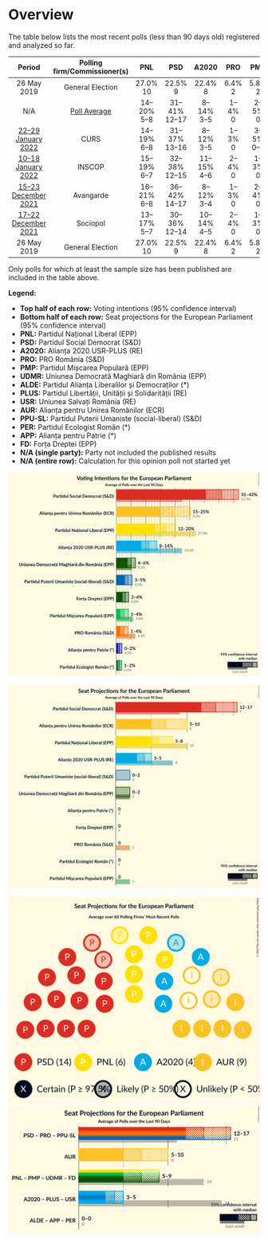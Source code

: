 # Overview

The table below lists the most recent polls (less than 90 days old) registered and analyzed so far.

| Period     | Polling firm/Commissioner(s) | PNL | PSD | A2020 | PRO | PMP | UDMR | ALDE | PLUS | USR | AUR | PPU-SL | PER | APP | FD |
|:----------:|:----------------------------:|:--:|:--:|:--:|:--:|:--:|:--:|:--:|:--:|:--:|:--:|:--:|:--:|:--:|:--:|
| 26 May 2019 | General Election | 27.0% <br> 10 | 22.5% <br> 9 | 22.4% <br> 8 | 6.4% <br> 2 | 5.8% <br> 2 | 5.3% <br> 2 | 4.1% <br> 0 | 22.4% <br> 4 | 22.4% <br> 4 | 0.0% <br> 0 | 0.0% <br> 0 | 0.0% <br> 0 | 0.0% <br> 0 | 0.0% <br> 0 |
| N/A | [Poll Average](average.html) | 14–20% <br> 5–8 | 31–41% <br> 12–17 | 8–14% <br> 3–5 | 1–4% <br> 0 | 2–5% <br> 0 | 4–6% <br> 0–2 | N/A <br> N/A | N/A <br> N/A | N/A <br> N/A | 14–25% <br> 5–10 | 1–5% <br> 0–2 | 1–4% <br> 0 | 1–3% <br> 0 | 1–4% <br> 0 |
| [22–29 January 2022](2022-01-29-CURS.html) | CURS | 14–19% <br> 6–8 | 31–37% <br> 13–16 | 8–12% <br> 3–5 | 1–3% <br> 0 | 3–5% <br> 0–2 | 4–6% <br> 0–2 | N/A <br> N/A | N/A <br> N/A | N/A <br> N/A | 13–18% <br> 5–8 | 3–5% <br> 0–2 | 2–4% <br> 0 | 1–3% <br> 0 | 2–4% <br> 0 |
| [10–18 January 2022](2022-01-18-INSCOP.html) | INSCOP | 15–19% <br> 6–7 | 32–38% <br> 12–15 | 11–15% <br> 4–6 | 2–4% <br> 0 | 1–3% <br> 0 | 3–6% <br> 0–2 | N/A <br> N/A | N/A <br> N/A | N/A <br> N/A | 19–23% <br> 7–9 | 1–2% <br> 0 | N/A <br> N/A | 1–2% <br> 0 | 1–3% <br> 0 |
| [15–23 December 2021](2021-12-23-Avangarde.html) | Avangarde | 16–21% <br> 6–8 | 36–42% <br> 14–17 | 8–12% <br> 3–4 | 1–3% <br> 0 | 2–4% <br> 0 | 4–7% <br> 0–2 | N/A <br> N/A | N/A <br> N/A | N/A <br> N/A | 15–20% <br> 5–7 | 3–5% <br> 0–2 | N/A <br> N/A | 1–2% <br> 0 | N/A <br> N/A |
| [17–22 December 2021](2021-12-22-Sociopol.html) | Sociopol | 13–17% <br> 5–7 | 30–36% <br> 12–14 | 10–14% <br> 4–5 | 2–4% <br> 0 | 1–3% <br> 0 | 4–7% <br> 0–2 | N/A <br> N/A | N/A <br> N/A | N/A <br> N/A | 20–26% <br> 8–10 | N/A <br> N/A | 1–2% <br> 0 | 1–2% <br> 0 | 2–4% <br> 0 |
| 26 May 2019 | General Election | 27.0% <br> 10 | 22.5% <br> 9 | 22.4% <br> 8 | 6.4% <br> 2 | 5.8% <br> 2 | 5.3% <br> 2 | 4.1% <br> 0 | 22.4% <br> 4 | 22.4% <br> 4 | 0.0% <br> 0 | 0.0% <br> 0 | 0.0% <br> 0 | 0.0% <br> 0 | 0.0% <br> 0 |

Only polls for which at least the sample size has been published are included in the table above.

**Legend:**
+ **Top half of each row:** Voting intentions (95% confidence interval)
+ **Bottom half of each row:** Seat projections for the European Parliament (95% confidence interval)
+ **PNL:** Partidul Național Liberal (EPP)
+ **PSD:** Partidul Social Democrat (S&D)
+ **A2020:** Alianța 2020 USR-PLUS (RE)
+ **PRO:** PRO România (S&D)
+ **PMP:** Partidul Mișcarea Populară (EPP)
+ **UDMR:** Uniunea Democrată Maghiară din România (EPP)
+ **ALDE:** Partidul Alianța Liberalilor și Democraților (*)
+ **PLUS:** Partidul Libertății, Unității și Solidarității (RE)
+ **USR:** Uniunea Salvați România (RE)
+ **AUR:** Alianța pentru Unirea Românilor (ECR)
+ **PPU-SL:** Partidul Puterii Umaniste (social-liberal) (S&D)
+ **PER:** Partidul Ecologist Român (*)
+ **APP:** Alianța pentru Patrie (*)
+ **FD:** Forța Dreptei (EPP)
+ **N/A (single party):** Party not included the published results
+ **N/A (entire row):** Calculation for this opinion poll not started yet


![Graph with voting intentions not yet produced](average.png "Voting Intentions")

![Graph with seats not yet produced](average-seats.png "Seats")

![Graph with seating plan not yet produced](average-seating-plan.png "Seating Plan")
![Graph with coalitions seats not yet produced](average-coalitions-seats.png "Coalitions Seats")
